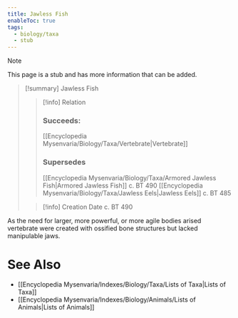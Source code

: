 ```yaml
---
title: Jawless Fish
enableToc: true
tags:
  - biology/taxa
  - stub
---
```


> [!note]
> This page is a stub and has more information that can be added.

> [!summary] Jawless Fish
> > [!info] Relation
> > ### Succeeds:
> > [[Encyclopedia Mysenvaria/Biology/Taxa/Vertebrate|Vertebrate]]
> > ### Supersedes 
> > [[Encyclopedia Mysenvaria/Biology/Taxa/Armored Jawless Fish|Armored Jawless Fish]] c. BT 490
> > [[Encyclopedia Mysenvaria/Biology/Taxa/Jawless Eels|Jawless Eels]] c. BT 485
>
> > [!info] Creation Date
> > c. BT 490

As the need for larger, more powerful, or more agile bodies arised vertebrate were created with ossified bone structures but lacked manipulable jaws.

# See Also
- [[Encyclopedia Mysenvaria/Indexes/Biology/Taxa/Lists of Taxa|Lists of Taxa]]
- [[Encyclopedia Mysenvaria/Indexes/Biology/Animals/Lists of Animals|Lists of Animals]]
